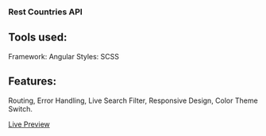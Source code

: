 ### Rest Countries API

[](./screenshot.png)

## Tools used:

Framework: Angular
Styles: SCSS

## Features:

Routing, Error Handling, Live Search Filter, Responsive Design, Color Theme Switch.

[Live Preview](#)
